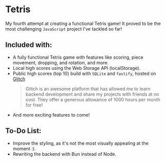 # Tetris
My fourth attempt at creating a functional Tetris game! It proved to be the most challenging `JavaScript` project I've tackled so far! 

## Included with:

  - A fully functional Tetris game with features like scoring, piece movement, dropping, and rotation, and more.
  - Local high scores using the Web Storage API (localStorage).
  - Public high scores (top 10) build with `SQLite` and `fastify`, hosted on [Glitch](https://glitch.com/)
    > Glitch is an awesome platform that has allowed me to learn backend development and share my projects with friends at no cost. They offer a generous allowance of 1000 hours per month for free!
  - And more exciting features to come!

## To-Do List:

  - Improve the styling, as it's not the most visually appealing at the moment :).
  - Rewriting the backend with Bun instead of Node.
